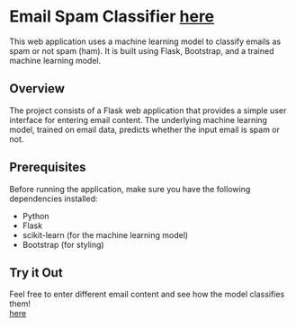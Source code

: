 # Email Spam Classifier  [here]([https://your-deployed-app-url.com/])

This web application uses a machine learning model to classify emails as spam or not spam (ham). It is built using Flask, Bootstrap, and a trained machine learning model.

## Overview

The project consists of a Flask web application that provides a simple user interface for entering email content. The underlying machine learning model, trained on email data, predicts whether the input email is spam or not.

## Prerequisites

Before running the application, make sure you have the following dependencies installed:

- Python
- Flask
- scikit-learn (for the machine learning model)
- Bootstrap (for styling)

## Try it Out
Feel free to enter different email content and see how the model classifies them!  
 [here]((https://spam-check-b01h.onrender.com))
